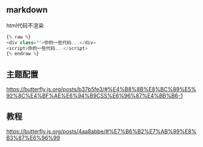 ## markdown

html代码不渲染

```js
{% raw %}
<div class="">你的一些代码...</div>
<script>你的一些代码...</script>
{% endraw %}
```

## 主题配置

https://butterfly.js.org/posts/b37b5fe3/#%E4%B8%8B%E8%BC%89%E5%92%8C%E4%BF%AE%E6%94%B9CSS%E6%96%87%E4%BB%B6-1


## 教程
https://butterfly.js.org/posts/4aa8abbe/#%E7%B6%B2%E7%AB%99%E8%B3%87%E6%96%99